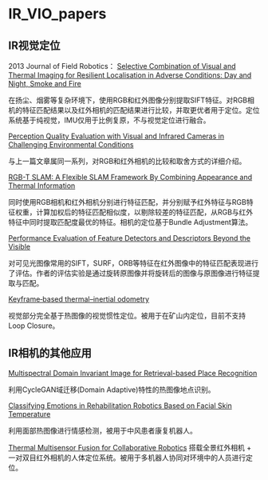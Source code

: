 # IR_VIO_papers

## IR视觉定位
2013 Journal of Field Robotics： [Selective Combination of Visual and Thermal Imaging for Resilient Localisation in Adverse Conditions: Day and Night, Smoke and Fire](SIFT_IR_visual_localisation.pdf)

在扬尘、烟雾等复杂环境下，使用RGB和红外图像分别提取SIFT特征。对RGB相机的特征匹配结果以及红外相机的匹配结果进行比较，并取更优者用于定位。定位系统基于纯视觉，IMU仅用于比例复原，不与视觉定位进行融合。

[Perception Quality Evaluation with Visual and Infrared Cameras in Challenging Environmental Conditions](SIFT_IR_visual.pdf)

与上一篇文章属同一系列，对RGB和红外相机的比较和取舍方式的详细介绍。

[RGB-T SLAM: A Flexible SLAM Framework By Combining Appearance and Thermal Information](RGBT_SLAM.pdf)

同时使用RGB相机和红外相机分别进行特征匹配，并分别赋予红外特征与RGB特征权重，计算加权后的特征匹配相似度，以剔除较差的特征匹配，从RGB与红外特征中同时提取匹配度最优的特征。相机的定位基于Bundle Adjustment算法。

[Performance Evaluation of Feature Detectors and Descriptors Beyond the Visible](feature_performance_evaluation_IR.pdf)

对可见光图像常用的SIFT，SURF，ORB等特征在红外图像中的特征匹配表现进行了评估。作者的评估实验是通过旋转原图像并将旋转后的图像与原图像进行特征提取与匹配。

[Keyframe‐based thermal–inertial odometry](Keyframe‐based%20thermal–inertial%20odometry.pdf)

视觉部分完全基于热图像的视觉惯性定位。被用于在矿山内定位，目前不支持Loop Closure。

## IR相机的其他应用
[Multispectral Domain Invariant Image for Retrieval-based Place Recognition](Place_recognition.pdf)

利用CycleGAN域迁移(Domain Adaptive)特性的热图像地点识别。

[Classifying Emotions in Rehabilitation Robotics Based on Facial Skin Temperature](Classifying_emotions_in_rehabilitation_robotics_based_on_facial_skin_temperature.pdf)

利用面部热图像进行情感检测，被用于中风患者康复机器人。

[Thermal Multisensor Fusion for Collaborative Robotics](Thermal_Multisensor_Fusion_for_Collaborative_Robotics.pdf)
搭载全景红外相机 + 一对双目红外相机的人体定位系统。被用于多机器人协同对环境中的人员进行定位。
